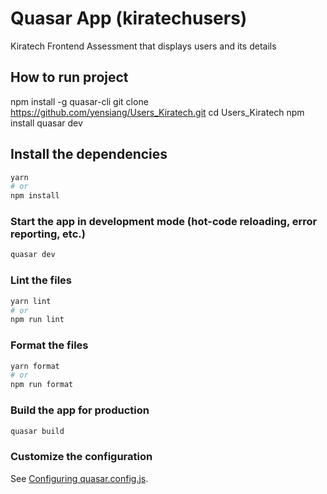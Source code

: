 # Quasar App (kiratechusers)

Kiratech Frontend Assessment that displays users and its details

## How to run project
npm install -g quasar-cli
git clone https://github.com/yensiang/Users_Kiratech.git
cd Users_Kiratech
npm install
quasar dev


## Install the dependencies
```bash
yarn
# or
npm install
```

### Start the app in development mode (hot-code reloading, error reporting, etc.)
```bash
quasar dev
```


### Lint the files
```bash
yarn lint
# or
npm run lint
```


### Format the files
```bash
yarn format
# or
npm run format
```



### Build the app for production
```bash
quasar build
```

### Customize the configuration
See [Configuring quasar.config.js](https://v2.quasar.dev/quasar-cli-vite/quasar-config-js).
